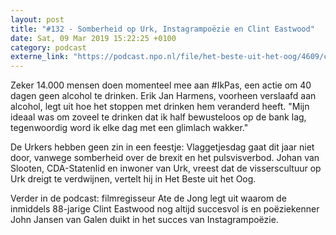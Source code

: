 ```yaml
---
layout: post
title: "#132 - Somberheid op Urk, Instagrampoëzie en Clint Eastwood"
date: Sat, 09 Mar 2019 15:22:25 +0100
category: podcast
externe_link: "https://podcast.npo.nl/file/het-beste-uit-het-oog/4609/content.omroep.nl/portal/podcast/nporadio1/het-beste-uit-het-oog/2019/03/nporadio1_het-beste-uit-het-oog_20190309_132-somberheid-op-urk-instagrampoezie-en-clint-eastwood_V4URYZ.mp3"
---
```


Zeker 14.000 mensen doen momenteel mee aan #IkPas, een actie om 40 dagen geen alcohol te drinken. Erik Jan Harmens, voorheen verslaafd aan alcohol, legt uit hoe het stoppen met drinken hem veranderd heeft. "Mijn ideaal was om zoveel te drinken dat ik half bewusteloos op de bank lag, tegenwoordig word ik elke dag met een glimlach wakker."

De Urkers hebben geen zin in een feestje: Vlaggetjesdag gaat dit jaar niet door, vanwege somberheid over de brexit en het pulsvisverbod. Johan van Slooten, CDA-Statenlid en inwoner van Urk, vreest dat de visserscultuur op Urk dreigt te verdwijnen, vertelt hij in Het Beste uit het Oog.

Verder in de podcast: filmregisseur Ate de Jong legt uit waarom de inmiddels 88-jarige Clint Eastwood nog altijd succesvol is en poëziekenner John Jansen van Galen duikt in het succes van Instagrampoëzie.
